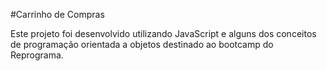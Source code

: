#Carrinho de Compras




Este projeto foi desenvolvido utilizando JavaScript e alguns dos conceitos de programação orientada a objetos destinado ao bootcamp do Reprograma.